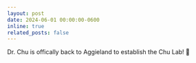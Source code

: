 ```yaml
---
layout: post
date: 2024-06-01 00:00:00-0600
inline: true
related_posts: false
---
```


Dr. Chu is offically back to Aggieland to establish the Chu Lab! 👏